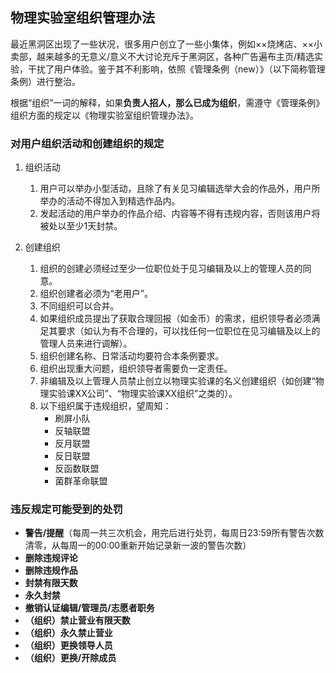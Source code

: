 ## 物理实验室组织管理办法

最近黑洞区出现了一些状况，很多用户创立了一些小集体，例如××烧烤店、××小卖部，越来越多的无意义/意义不大讨论充斥于黑洞区，各种广告遍布主页/精选实验，干扰了用户体验。鉴于其不利影响，依照《管理条例（new）》（以下简称管理条例）进行整治。

根据“组织”一词的解释，如果**负责人招人，那么已成为组织**，需遵守《管理条例》组织方面的规定以《物理实验室组织管理办法》。

### 对用户组织活动和创建组织的规定

1. 组织活动
    1. 用户可以举办小型活动，且除了有关见习编辑选举大会的作品外，用户所举办的活动不得加入到精选作品内。
    2. 发起活动的用户举办的作品介绍、内容等不得有违规内容，否则该用户将被处以至少1天封禁。

2. 创建组织
    1. 组织的创建必须经过至少一位职位处于见习编辑及以上的管理人员的同意。
    2. 组织创建者必须为“老用户”。
    3. 不同组织可以合并。
    4. 如果组织成员提出了获取合理回报（如金币）的需求，组织领导者必须满足其要求（如认为有不合理的，可以找任何一位职位在见习编辑及以上的管理人员来进行调解）。
    5. 组织创建名称、日常活动均要符合本条例要求。
    6. 组织出现重大问题，组织领导者需要负一定责任。
    7. 非编辑及以上管理人员禁止创立以物理实验课的名义创建组织（如创建“物理实验课XX公司”、“物理实验课XX组织”之类的）。
    8. 以下组织属于违规组织，望周知：
        - 刷屏小队
        - 反轴联盟
        - 反月联盟
        - 反日联盟
        - 反函数联盟
        - 菌群革命联盟

### 违反规定可能受到的处罚

- **警告/提醒**（每周一共三次机会，用完后进行处罚，每周日23:59所有警告次数清零，从每周一的00:00重新开始记录新一波的警告次数）
- **删除违规评论**
- **删除违规作品**
- **封禁有限天数**
- **永久封禁**
- **撤销认证编辑/管理员/志愿者职务**
- **（组织）禁止营业有限天数**
- **（组织）永久禁止营业**
- **（组织）更换领导人员**
- **（组织）更换/开除成员**